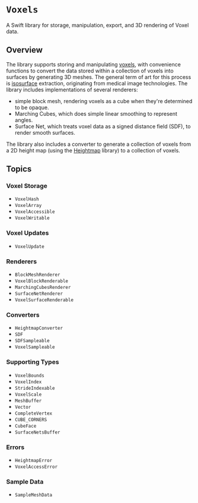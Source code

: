 # ``Voxels``

A Swift library for storage, manipulation, export, and 3D rendering of Voxel data.

## Overview

The library supports storing and manipulating [voxels](https://en.wikipedia.org/wiki/Voxel), with convenience functions to convert the data stored within a collection of voxels into surfaces by generating 3D meshes.
The general term of art for this process is [isosurface](https://en.wikipedia.org/wiki/Isosurface) extraction, originating from medical image technologies.
The library includes implementations of several renderers:

- simple block mesh, rendering voxels as a cube when they're determined to be opaque. 
- Marching Cubes, which does simple linear smoothing to represent angles.
- Surface Net, which treats voxel data as a signed distance field (SDF), to render smooth surfaces.

The library also includes a converter to generate a collection of voxels from a 2D height map (using the [Heightmap](https://github.com/heckj/Heightmap) library) to a collection of voxels.

## Topics

### Voxel Storage

- ``VoxelHash``
- ``VoxelArray``
- ``VoxelAccessible``
- ``VoxelWritable``

### Voxel Updates

- ``VoxelUpdate``

### Renderers

- ``BlockMeshRenderer``
- ``VoxelBlockRenderable``
- ``MarchingCubesRenderer``
- ``SurfaceNetRenderer``
- ``VoxelSurfaceRenderable``

### Converters

- ``HeightmapConverter``
- ``SDF``
- ``SDFSampleable``
- ``VoxelSampleable``

### Supporting Types

- ``VoxelBounds``
- ``VoxelIndex``
- ``StrideIndexable``
- ``VoxelScale``
- ``MeshBuffer``
- ``Vector``
- ``CompleteVertex``
- ``CUBE_CORNERS``
- ``CubeFace``
- ``SurfaceNetsBuffer``

### Errors

- ``HeightmapError``
- ``VoxelAccessError``

### Sample Data

- ``SampleMeshData``
